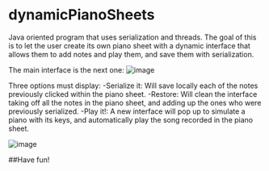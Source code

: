 # dynamicPianoSheets

Java oriented program that uses serialization and threads. The goal of this is to let the user create its own piano sheet with a dynamic interface that allows them to add notes and play them, and save them with serialization.

The main interface is the next one:
![image](https://github.com/marcoleon10/dynamicPianoSheets/assets/111380598/78d070f6-92bf-496c-b689-e96310d54f22)

Three options must display:
-Serialize it: Will save locally each of the notes previously clicked within the piano sheet.
-Restore: Will clean the interface taking off all the notes in the piano sheet, and adding up the ones who were previously serialized.
-Play it!: A new interface will pop up to simulate a piano with its keys, and automatically play the song recorded in the piano sheet.

![image](https://github.com/marcoleon10/dynamicPianoSheets/assets/111380598/854eb47b-fd6c-4982-a5bb-bdb1ad41af25)

##Have fun!

